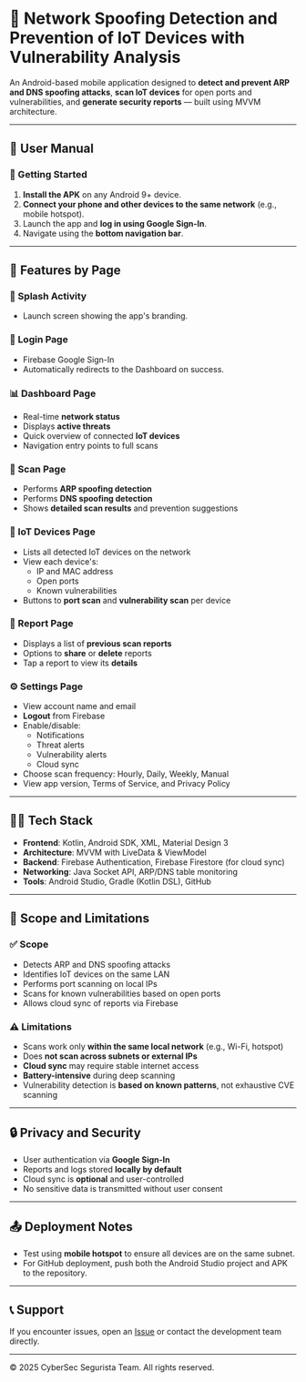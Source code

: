# 📱 Network Spoofing Detection and Prevention of IoT Devices with Vulnerability Analysis

An Android-based mobile application designed to **detect and prevent ARP and DNS spoofing attacks**, **scan IoT devices** for open ports and vulnerabilities, and **generate security reports** — built using MVVM architecture.

---

## 📖 User Manual

### 🏁 Getting Started

1. **Install the APK** on any Android 9+ device.
2. **Connect your phone and other devices to the same network** (e.g., mobile hotspot).
3. Launch the app and **log in using Google Sign-In**.
4. Navigate using the **bottom navigation bar**.

---

## 📂 Features by Page

### 🚀 Splash Activity
- Launch screen showing the app's branding.

### 🔐 Login Page
- Firebase Google Sign-In
- Automatically redirects to the Dashboard on success.

### 📊 Dashboard Page
- Real-time **network status**
- Displays **active threats**
- Quick overview of connected **IoT devices**
- Navigation entry points to full scans

### 🧪 Scan Page
- Performs **ARP spoofing detection**
- Performs **DNS spoofing detection**
- Shows **detailed scan results** and prevention suggestions

### 📡 IoT Devices Page
- Lists all detected IoT devices on the network
- View each device's:
  - IP and MAC address
  - Open ports
  - Known vulnerabilities
- Buttons to **port scan** and **vulnerability scan** per device

### 📄 Report Page
- Displays a list of **previous scan reports**
- Options to **share** or **delete** reports
- Tap a report to view its **details**

### ⚙️ Settings Page
- View account name and email
- **Logout** from Firebase
- Enable/disable:
  - Notifications
  - Threat alerts
  - Vulnerability alerts
  - Cloud sync
- Choose scan frequency: Hourly, Daily, Weekly, Manual
- View app version, Terms of Service, and Privacy Policy

---

## 🧑‍💻 Tech Stack

- **Frontend**: Kotlin, Android SDK, XML, Material Design 3
- **Architecture**: MVVM with LiveData & ViewModel
- **Backend**: Firebase Authentication, Firebase Firestore (for cloud sync)
- **Networking**: Java Socket API, ARP/DNS table monitoring
- **Tools**: Android Studio, Gradle (Kotlin DSL), GitHub

---

## 📌 Scope and Limitations

### ✅ Scope
- Detects ARP and DNS spoofing attacks
- Identifies IoT devices on the same LAN
- Performs port scanning on local IPs
- Scans for known vulnerabilities based on open ports
- Allows cloud sync of reports via Firebase

### ⚠️ Limitations
- Scans work only **within the same local network** (e.g., Wi-Fi, hotspot)
- Does **not scan across subnets or external IPs**
- **Cloud sync** may require stable internet access
- **Battery-intensive** during deep scanning
- Vulnerability detection is **based on known patterns**, not exhaustive CVE scanning

---

## 🔒 Privacy and Security

- User authentication via **Google Sign-In**
- Reports and logs stored **locally by default**
- Cloud sync is **optional** and user-controlled
- No sensitive data is transmitted without user consent

---

## 📤 Deployment Notes

- Test using **mobile hotspot** to ensure all devices are on the same subnet.
- For GitHub deployment, push both the Android Studio project and APK to the repository.

---

## 📞 Support

If you encounter issues, open an [Issue](https://github.com/HairyAnkle/issues) or contact the development team directly.

---

© 2025 CyberSec Segurista Team. All rights reserved.

